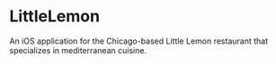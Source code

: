 # LittleLemon
An iOS application for the Chicago-based  Little Lemon restaurant that specializes in mediterranean cuisine.

